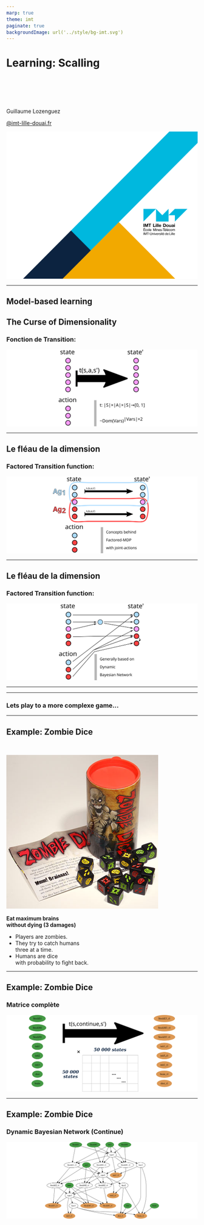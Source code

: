 ```yaml
---
marp: true
theme: imt
paginate: true
backgroundImage: url('../style/bg-imt.svg')
---
```


# Learning: Scalling

<br />
<br />
<br />
<br />

Guillaume Lozenguez

[@imt-lille-douai.fr](mailto:guillaume.lozenguez@imt-lille-douai.fr)

![bg](../style/bg-tittle.svg)

---

## Model-based learning



## The Curse of Dimensionality

### Fonction de Transition:

![](../figs/transition.svg)

---

## Le fléau de la dimension


### Factored Transition function:


![](../figs/dist-trans.svg)

---

## Le fléau de la dimension


### Factored Transition function:

![](../figs/dist-BN-trans.svg)

---

---

### Lets play to a more complexe game...

---

## Example: Zombie Dice


<br />

![bg left 50%](../figs/zombie_dice.jpeg)

 **Eat maximum brains <br />
 without dying (3 damages)**


 - Players are zombies.
 - They try to catch humans <br /> three at a time.
 - Humans are dice <br /> with probability to fight back.

---

## Example: Zombie Dice


### Matrice complète

![](../figs/zombie-matrise.svg)

---

## Example: Zombie Dice

### Dynamic Bayesian Network (Continue)

![](../figs/zombie-dot.svg)
